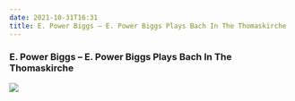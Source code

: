 ```yaml
---
date: 2021-10-31T16:31
title: E. Power Biggs – E. Power Biggs Plays Bach In The Thomaskirche
---
```

### E. Power Biggs – E. Power Biggs Plays Bach In The Thomaskirche
[![](https://img.discogs.com/B1FSv9xNnG1MvftAkx5Ikez-5og=/fit-in/590x600/filters:strip_icc():format(jpeg):mode_rgb():quality(90)/discogs-images/R-3894395-1348377190-1339.jpeg.jpg)][1] 

[1]: https://www.discogs.com/release/3894395

